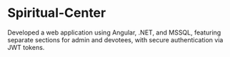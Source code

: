 # Spiritual-Center
Developed a web application using Angular, .NET, and MSSQL, featuring separate sections for admin and devotees, with secure authentication via JWT tokens.
